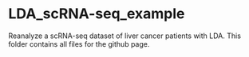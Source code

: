 # LDA_scRNA-seq_example
Reanalyze a scRNA-seq dataset of liver cancer patients with LDA. This folder contains all files for the github page.
